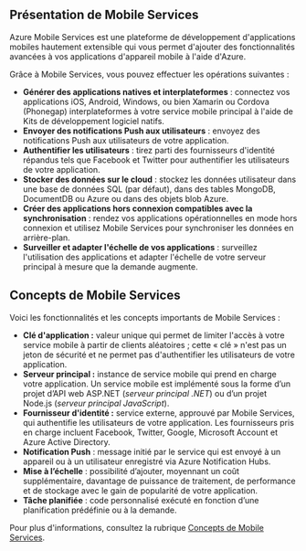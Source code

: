 ## <a name="what-is"></a>Présentation de Mobile Services

Azure Mobile Services est une plateforme de développement d'applications mobiles hautement extensible qui vous permet d'ajouter des fonctionnalités avancées à vos applications d'appareil mobile à l'aide d'Azure.

Grâce à Mobile Services, vous pouvez effectuer les opérations suivantes :

+ **Générer des applications natives et interplateformes** : connectez vos applications iOS, Android, Windows, ou bien Xamarin ou Cordova (Phonegap) interplateformes à votre service mobile principal à l'aide de Kits de développement logiciel natifs.  
+ **Envoyer des notifications Push aux utilisateurs** : envoyez des notifications Push aux utilisateurs de votre application.
+ **Authentifier les utilisateurs** : tirez parti des fournisseurs d'identité répandus tels que Facebook et Twitter pour authentifier les utilisateurs de votre application.
+ **Stocker des données sur le cloud** : stockez les données utilisateur dans une base de données SQL (par défaut), dans des tables MongoDB, DocumentDB ou Azure ou dans des objets blob Azure. 
+ **Créer des applications hors connexion compatibles avec la synchronisation** : rendez vos applications opérationnelles en mode hors connexion et utilisez Mobile Services pour synchroniser les données en arrière-plan.
+ **Surveiller et adapter l'échelle de vos applications** : surveillez l'utilisation des applications et adapter l'échelle de votre serveur principal à mesure que la demande augmente. 

## <a name="concepts"> </a>Concepts de Mobile Services

Voici les fonctionnalités et les concepts importants de Mobile Services :

+ **Clé d'application :** valeur unique qui permet de limiter l'accès à votre service mobile à partir de clients aléatoires ; cette « clé » n'est pas un jeton de sécurité et ne permet pas d'authentifier les utilisateurs de votre application.    
+ **Serveur principal :** instance de service mobile qui prend en charge votre application. Un service mobile est implémenté sous la forme d’un projet d’API web ASP.NET (*serveur principal .NET*) ou d’un projet Node.js (*serveur principal JavaScript*).
+ **Fournisseur d'identité :** service externe, approuvé par Mobile Services, qui authentifie les utilisateurs de votre application. Les fournisseurs pris en charge incluent Facebook, Twitter, Google, Microsoft Account et Azure Active Directory. 
+ **Notification Push** : message initié par le service qui est envoyé à un appareil ou à un utilisateur enregistré via Azure Notification Hubs.
+ **Mise à l’échelle** : possibilité d’ajouter, moyennant un coût supplémentaire, davantage de puissance de traitement, de performance et de stockage avec le gain de popularité de votre application.
+ **Tâche planifiée** : code personnalisé exécuté en fonction d’une planification prédéfinie ou à la demande.

Pour plus d'informations, consultez la rubrique [Concepts de Mobile Services](../articles/mobile-services/mobile-services-concepts-links.md).

<!---HONumber=AcomDC_0309_2016-->